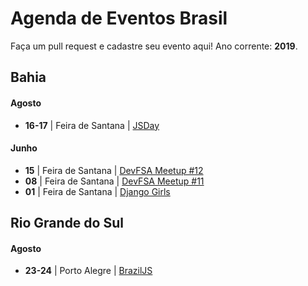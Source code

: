 # Agenda de Eventos Brasil
Faça um pull request e cadastre seu evento aqui! Ano corrente: **2019**.

## Bahia

#### Agosto
* **16-17** | Feira de Santana | [JSDay](https://fsa.jsday.com.br/)

#### Junho
* **15** | Feira de Santana | [DevFSA Meetup #12](https://devfsa.com.br)
* **08** | Feira de Santana | [DevFSA Meetup #11](https://devfsa.com.br)
* **01** | Feira de Santana | [Django Girls](https://djangogirls.org/feiradesantana/)

## Rio Grande do Sul

#### Agosto
* **23-24** | Porto Alegre | [BrazilJS](https://braziljs.org/conf/)
